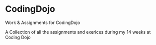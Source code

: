 # CodingDojo
Work &amp; Assignments for CodingDojo

A Collection of all the assignments and exerices during my 14 weeks at Coding Dojo
